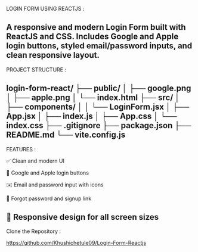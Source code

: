 LOGIN FORM USING REACTJS :

A responsive and modern Login Form built with ReactJS and CSS. Includes Google and Apple login buttons, styled email/password inputs, and clean responsive layout.
---
 PROJECT STRUCTURE :

 login-form-react/
 ├── public/
 │   ├── google.png
 │   ├── apple.png
 │   └── index.html
 ├── src/
 │   ├── components/
 │   │   └── LoginForm.jsx
 │   ├── App.jsx
 │   ├── index.js
 │   ├── App.css
 │   └── index.css
 ├── .gitignore
 ├── package.json
 ├── README.md
 └── vite.config.js
 ---

 FEATURES :

✅ Clean and modern UI

🔐 Google and Apple login buttons

✉️ Email and password input with icons

🔗 Forgot password and signup link

📱 Responsive design for all screen sizes
---

Clone the Repository :

https://github.com/Khushichetule09/Login-Form-Reactjs




